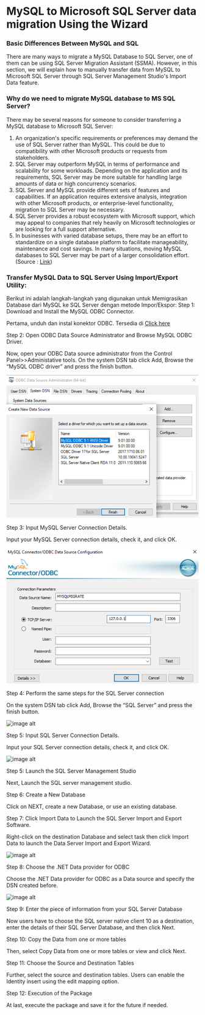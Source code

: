 # MySQL to Microsoft SQL Server data migration Using the Wizard

### Basic Differences Between MySQL and SQL
There are many ways to migrate a MySQL Database to SQL Server, one of them can be using SQL Server Migration Assistant (SSMA). However, in this section, we will explain how to manually transfer data from MySQL to Microsoft SQL Server through SQL Server Management Studio's Import Data feature.

### Why do we need to migrate MySQL database to MS SQL Server?
There may be several reasons for someone to consider transferring a MySQL database to Microsoft SQL Server:
1. An organization's specific requirements or preferences may demand the use of SQL Server rather than MySQL. This could be due to compatibility with other Microsoft products or requests from stakeholders.
2. SQL Server may outperform MySQL in terms of performance and scalability for some workloads. Depending on the application and its requirements, SQL Server may be more suitable for handling large amounts of data or high concurrency scenarios.
3. SQL Server and MySQL provide different sets of features and capabilities. If an application requires extensive analysis, integration with other Microsoft products, or enterprise-level functionality, migration to SQL Server may be necessary.
4. SQL Server provides a robust ecosystem with Microsoft support, which may appeal to companies that rely heavily on Microsoft technologies or are looking for a full support alternative.
5. In businesses with varied database setups, there may be an effort to standardize on a single database platform to facilitate manageability, maintenance and cost savings. In many situations, moving MySQL databases to SQL Server may be part of a larger consolidation effort. (Source : [Link](https://www-linkedin-com.translate.goog/pulse/how-migrate-mysql-database-sql-server-get-best-solution-nfmqc?_x_tr_sl=en&_x_tr_tl=id&_x_tr_hl=id&_x_tr_pto=sge#:~:text=Metode%20Profesional%20Khusus%20untuk%20Mentransfer,para%20ahli%20berikut%20untuk%20migrasi:))

### Transfer MySQL Data to SQL Server Using Import/Export Utility:
Berikut ini adalah langkah-langkah yang digunakan untuk Memigrasikan Database dari MySQL ke SQL Server dengan metode Impor/Ekspor:
Step 1: Download and Install the MySQL ODBC Connector. 

Pertama, unduh dan instal konektor ODBC. Tersedia di [Click here](https://downloads.mysql.com/archives/c-odbc/)

Step 2: Open ODBC Data Source Administrator and Browse MySQL ODBC Driver.

Now, open your ODBC Data source administrator from the Control Panel>>Administative tools. On the system DSN tab click Add, Browse the “MySQL ODBC driver” and press the finish button.

![image alt](https://github.com/Biancaninna/Data-Migration-Using-Wizard/blob/5f57e691398b85cd8d16215b74512ce572021fe2/Images/CREATE%20ODBC%20CONNECTOR%20FOR%20MYSQL%20.png) 

Step 3: Input MySQL Server Connection Details.

Input your MySQL Server connection details, check it, and click OK.

![image alt](https://github.com/Biancaninna/Data-Migration-Using-Wizard/blob/5f57e691398b85cd8d16215b74512ce572021fe2/Images/ODBC%20MYSQL.png) 

Step 4: Perform the same steps for the SQL Server connection

On the system DSN tab click Add, Browse the “SQL Server” and press the finish button.

![image alt](https://github.com/Biancaninna/MySQL-to-SQL-Server-Data-Migration/blob/830c44bb8215c0ae28c21bf2c043ba4d12c429fd/Images/CREATE%20ODBC%20CONNECTOR%20FOR%20SQL%20SERVER%20.png) 


Step 5: Input SQL Server Connection Details.

Input your SQL Server connection details, check it, and click OK.

![image alt](https://github.com/Biancaninna/MySQL-to-SQL-Server-Data-Migration/blob/830c44bb8215c0ae28c21bf2c043ba4d12c429fd/Images/ODBC%20SQL%20SERVER.png) 

Step 5: Launch the SQL Server Management Studio

Next, Launch the SQL server management studio.

Step 6: Create a New Database 

Click on NEXT, create a new Database, or use an existing database.

Step 7: Click Import Data to Launch the SQL Server Import and Export Software.

Right-click on the destination Database and select task then click Import Data to launch the Data Server Import and Export Wizard.

![image alt](https://github.com/Biancaninna/MySQL-to-SQL-Server-Data-Migration/blob/830c44bb8215c0ae28c21bf2c043ba4d12c429fd/Images/IMPORT%20DATA%20FROM%20MYSQL%20TO%20SQL%20SERVER.png) 

Step 8: Choose the .NET Data provider for ODBC 

Choose the .NET Data provider for ODBC as a Data source and specify the DSN created before.

![image alt](https://github.com/Biancaninna/MySQL-to-SQL-Server-Data-Migration/blob/830c44bb8215c0ae28c21bf2c043ba4d12c429fd/Images/MYSQL%20DATA%20SOURCE.png) 

Step 9: Enter the piece of information from your SQL Server Database

Now users have to choose the SQL server native client 10 as a destination, enter the details of their SQL Server Database, and then click Next.

Step 10: Copy the Data from one or more tables

Then, select Copy Data from one or more tables or view and click Next.

Step 11: Choose the Source and Destination Tables

Further, select the source and destination tables. Users can enable the Identity insert using the edit mapping option.

Step 12: Execution of the Package

At last, execute the package and save it for the future if needed.










